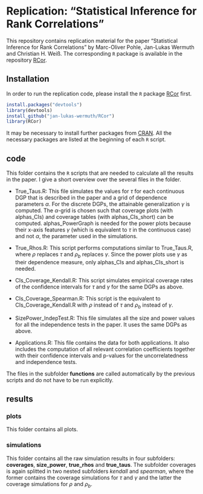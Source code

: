 
<!-- README.md is generated from README.Rmd. Please edit that file -->

# Replication: “Statistical Inference for Rank Correlations”

<!-- badges: start -->
<!-- badges: end -->

This repository contains replication material for the paper “Statistical
Inference for Rank Correlations” by Marc-Oliver Pohle, Jan-Lukas Wermuth
and Christian H. Weiß. The corresponding `R` package is available in the
repository [RCor](https://github.com/jan-lukas-wermuth/RCor).

## Installation

In order to run the replication code, please install the `R` package
[RCor](https://github.com/jan-lukas-wermuth/RCor) first.

``` r
install.packages("devtools")
library(devtools)
install_github("jan-lukas-wermuth/RCor")
library(RCor)
```

It may be necessary to install further packages from
[CRAN](https://cran.r-project.org). All the necessary packages are
listed at the beginning of each `R` script.

## code

This folder contains the `R` scripts that are needed to calculate all
the results in the paper. I give a short overview over the several files
in the folder.

- True_Taus.R: This file simulates the values for $\tau$ for each
  continuous DGP that is described in the paper and a grid of dependence
  parameters $\alpha$. For the discrete DGPs, the attainable
  generalization $\gamma$ is computed. The $\alpha$-grid is chosen such
  that coverage plots (with alphas_CIs) and coverage tables (with
  alphas_CIs_short) can be computed. alphas_PowerGraph is needed for the
  power plots because their x-axis features $\gamma$ (which is
  equivalent to $\tau$ in the continuous case) and not $\alpha$, the
  parameter used in the simulations.

- True_Rhos.R: This script performs computations similar to True_Taus.R,
  where $\rho$ replaces $\tau$ and $\rho_b$ replaces $\gamma$. Since the
  power plots use $\gamma$ as their dependence measure, only alphas_CIs
  and alphas_CIs_short is needed.

- CIs_Coverage_Kendall.R: This script simulates empirical coverage rates
  of the confidence intervals for $\tau$ and $\gamma$ for the same DGPs
  as above.

- CIs_Coverage_Spearman.R: This script is the equivalent to
  CIs_Coverage_Kendall.R with $\rho$ instead of $\tau$ and $\rho_b$
  instead of $\gamma$.

- SizePower_IndepTest.R: This file simulates all the size and power
  values for all the independence tests in the paper. It uses the same
  DGPs as above.

- Applications.R: This file contains the data for both applications. It
  also includes the computation of all relevant correlation coefficients
  together with their confidence intervals and p-values for the
  uncorrelatedness and independence tests.

The files in the subfolder **functions** are called automatically by the
previous scripts and do not have to be run explicitly.

## results

### plots

This folder contains all plots.

### simulations

This folder contains all the raw simulation results in four subfolders:
**coverages**, **size_power**, **true_rhos** and **true_taus**. The
subfolder coverages is again splitted in two nested subfolders *kendall*
and *spearman*, where the former contains the coverage simulations for
$\tau$ and $\gamma$ and the latter the coverage simulations for $\rho$
and $\rho_b$.
